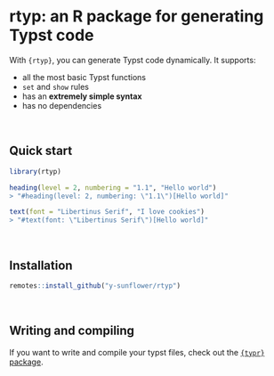 # rtyp: an R package for generating Typst code

With `{rtyp}`, you can generate Typst code dynamically. It supports:

- all the most basic Typst functions
- `set` and `show` rules
- has an **extremely simple syntax**
- has no dependencies

<br>

## Quick start

```r
library(rtyp)

heading(level = 2, numbering = "1.1", "Hello world")
> "#heading(level: 2, numbering: \"1.1\")[Hello world]"

text(font = "Libertinus Serif", "I love cookies")
> "#text(font: \"Libertinus Serif\")[Hello world]"
```

<br>

## Installation

```r
remotes::install_github("y-sunflower/rtyp")
```

<br>

## Writing and compiling

If you want to write and compile your typst files, check out the [`{typr}` package](https://github.com/christopherkenny/typr/).
